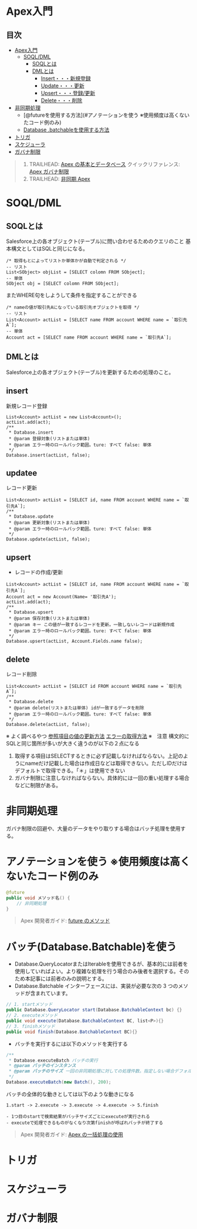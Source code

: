 # Apex入門
## 目次
  - [Apex入門](#apex入門)
    - [SOQL/DML](#soqldml)
      - [SOQLとは](#soqlとは)
      - [DMLとは](#dmlとは)
        - [Insert・・・新規登録](#Insert)
        - [Update・・・更新](#Update)
        - [Upsert・・・登録/更新](#Upsert)
        - [Delete・・・削除](#Delete)
  - [非同期処理](#非同期処理)
    - [@futureを使用する方法](#アノテーションを使う ※使用頻度は高くないたコード例のみ)
    - [Database .batchableを使用する方法](#バッチ(Database.Batchable)を使う)
  - [トリガ](#トリガ)
  - [スケジューラ](#スケジューラ)
  - [ガバナ制限](#ガバナ制限)

> 1. TRAILHEAD: [Apex の基本とデータベース](https://trailhead.salesforce.com/ja/content/learn/modules/apex_database)
> クイックリファレンス: [Apex ガバナ制限](https://developer.salesforce.com/docs/atlas.ja-jp.salesforce_app_limits_cheatsheet.meta/salesforce_app_limits_cheatsheet/salesforce_app_limits_platform_apexgov.htm)
> 2. TRAILHEAD: [非同期 Apex](https://trailhead.salesforce.com/ja/content/learn/modules/asynchronous_apex)
# SOQL/DML
## SOQLとは
Salesforce上の各オブジェクト(テーブル)に問い合わせるためのクエリのこと
基本構文としてはSQLと同じになる。
```Apex
/* 取得もとによってリストか単体かが自動で判定される */
-- リスト
List<SObject> objList = [SELECT colomn FROM SObject];
-- 単体
SObject obj = [SELECT colomn FROM SObject];
```
またWHERE句をしようして条件を指定することができる
```Apex
/* nameの値が取引先Aになっている取引先オブジェクトを取得 */
-- リスト
List<Account> actList = [SELECT name FROM account WHERE name = `取引先A`];
-- 単体
Account act = [SELECT name FROM account WHERE name = `取引先A`];
```
## DMLとは
Salesforce上の各オブジェクト(テーブル)を更新するための処理のこと。
## insert
新規レコード登録 
```Apex
List<Account> actList = new List<Account>();
actList.add(act);
/**
 * Database.insert
 * @param 登録対象(リストまたは単体)
 * @param エラー時のロールバック範囲。ture: すべて false: 単体
 */
Database.insert(actList, false);
```
## updatee
レコード更新 
```Apex
List<Account> actList = [SELECT id, name FROM account WHERE name = `取引先A`];
/**
 * Database.update
 * @param 更新対象(リストまたは単体)
 * @param エラー時のロールバック範囲。ture: すべて false: 単体
 */
Database.update(actList, false);
```
## upsert
- レコードの作成/更新
```Apex
List<Account> actList = [SELECT id, name FROM account WHERE name = `取引先A`];
Account act = new Account(Name= '取引先A');
actList.add(act);
/**
 * Database.upsert
 * @param 保存対象(リストまたは単体)
 * @param キー この値が一致するレコードを更新。一致しないレコードは新規作成
 * @param エラー時のロールバック範囲。ture: すべて false: 単体
 */
Database.upsert(actList, Account.Fields.name false);
```
## delete
レコード削除
```Apex
List<Account> actList = [SELECT id FROM account WHERE name = `取引先A`];
/**
 * Database.delete
 * @param delete(リストまたは単体) idが一致するデータを削除
 * @param エラー時のロールバック範囲。ture: すべて false: 単体
 */
Database.delete(actList, false);
```
※ よく調べるやつ
[参照項目の値の更新方法](https://developer.salesforce.com/docs/atlas.ja-jp.232.0.apexcode.meta/apexcode/langCon_apex_dml_nested_object.htm)
[エラーの取得方法](https://gawatari.com/apexlumpdml/)
※　注意
構文的にSQLと同じ箇所が多いが大きく違うのが以下の２点になる
1. 取得する項目はSELECTするときに必ず記載しなければならない。上記のようにnameだけ記載した場合は作成日などは取得できない。ただしIDだけはデフォルトで取得できる。「＊」は使用できない
2. ガバナ制限に注意しなければならない。具体的には一回の重い処理する場合などに制限がある。

# 非同期処理
ガバナ制限の回避や、大量のデータをやり取りする場合はバッチ処理を使用する。
# アノテーションを使う ※使用頻度は高くないたコード例のみ
```java
@future
public void メソッド名() {
	// 非同期処理
}
```
> Apex 開発者ガイド: [future のメソッド](https://developer.salesforce.com/docs/atlas.ja-jp.apexcode.meta/apexcode/apex_invoking_future_methods.htm)
# バッチ(Database.Batchable)を使う
   - Database.QueryLocatorまたはIterable<sObject>を使用できるが、基本的には前者を使用していればよい。より複雑な処理を行う場合のみ後者を選択する。そのため本記事には前者のみの説明とする。
   - Database.Batchable インターフェースには、実装が必要な次の 3 つのメソッドが含まれています。
```Java
// 1. startメソッド
public Database.QueryLocator start(Database.BatchableContext bc) {}
// 2. executeメソッド
public void execute(Database.BatchableContext BC, list<P>){}
// 3. finishメソッド
public void finish(Database.BatchableContext BC){}
```
   - バッチを実行するには以下のメソッドを実行する
```Java
/**
 * Database.executeBatch バッチの実行
 * @param バッチのインスタンス
 * @param バッチのサイズ 一回の非同期処理に対しての処理件数。指定しない場合デフォルト200。最大2000。
 */
Database.executeBatch(new Batch(), 200);
```
バッチの全体的な動きとしては以下のような動きになる
```
1.start -> 2.execute -> 3.execute -> 4.execute -> 5.finish

- 1つ目のstartで検索結果がバッチサイズごとにexecuteが実行される
- executeで処理できるものがなくなり次第finishが呼ばれバッチが終了する
```
> Apex 開発者ガイド: [Apex の一括処理の使用
](https://developer.salesforce.com/docs/atlas.ja-jp.230.0.apexcode.meta/apexcode/apex_batch_interface.htm)

# トリガ
# スケジューラ
# ガバナ制限
